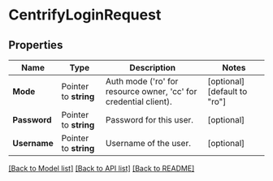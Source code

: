# CentrifyLoginRequest


## Properties

Name | Type | Description | Notes
------------ | ------------- | ------------- | -------------
**Mode** | Pointer to **string** | Auth mode (&#x27;ro&#x27; for resource owner, &#x27;cc&#x27; for credential client). | [optional] [default to "ro"]
**Password** | Pointer to **string** | Password for this user. | [optional] 
**Username** | Pointer to **string** | Username of the user. | [optional] 





[[Back to Model list]](../README.md#documentation-for-models) [[Back to API list]](../README.md#documentation-for-api-endpoints) [[Back to README]](../README.md)


